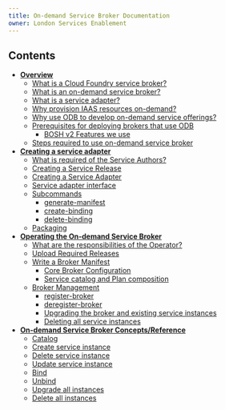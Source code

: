 ```yaml
---
title: On-demand Service Broker Documentation
owner: London Services Enablement
---
```


## Contents
- **[Overview](overview.html)**
  - [What is a Cloud Foundry service broker?](/on-demand-service-broker/overview.html#what-is-a-cloud-foundry-service-broker)
  - [What is an on-demand service broker?](/on-demand-service-broker/overview.html#what-is-an-on-demand-service-broker)
  - [What is a service adapter?](/on-demand-service-broker/overview.html#what-is-a-service-adapter)
  - [Why provision IAAS resources on-demand?](/on-demand-service-broker/overview.html#why-provision-iaas-resources-on-demand)
  - [Why use ODB to develop on-demand service offerings?](/on-demand-service-broker/overview.html#why-use-odb-to-develop-on-demand-service-offerings)
  - [Prerequisites for deploying brokers that use ODB](/on-demand-service-broker/overview.html#prerequisites-for-deploying-brokers-that-use-odb)
     - [BOSH v2 Features we use](/on-demand-service-broker/overview.html#bosh-v2-features-we-use)
  - [Steps required to use on-demand service broker](/on-demand-service-broker/overview.html#steps-required-to-use-on-demand-service-broker)
- **[Creating a service adapter](creating.html)**
  - [What is required of the Service Authors?](/on-demand-service-broker/creating.html#what-is-required-of-the-service-authors)
  - [Creating a Service Release](/on-demand-service-broker/creating.html#creating-a-service-release)
  - [Creating a Service Adapter](/on-demand-service-broker/creating.html#creating-a-service-adapter)
  - [Service adapter interface](/on-demand-service-broker/creating.html#service-adapter-interface)
  - [Subcommands](/on-demand-service-broker/creating.html#sub-commands)
     - [generate-manifest](/on-demand-service-broker/creating.html#generate-manifest)
     - [create-binding](/on-demand-service-broker/creating.html#create-binding)
     - [delete-binding](/on-demand-service-broker/creating.html#delete-binding)
  - [Packaging](/on-demand-service-broker/creating.html#packaging)
- **[Operating the On-demand Service Broker](operating.html)**
  - [What are the responsibilities of the Operator?](/on-demand-service-broker/operating.html#what-are-the-responsibilities-of-the-operator)
  - [Upload Required Releases](/on-demand-service-broker/operating.html#upload-required-releases)
  - [Write a Broker Manifest](/on-demand-service-broker/operating.html#write-a-broker-manifest)
     - [Core Broker Configuration](/on-demand-service-broker/operating.html#core-broker-configuration)
     - [Service catalog and Plan composition](/on-demand-service-broker/operating.html#service-catalog-and-plan-composition)
  - [Broker Management](/on-demand-service-broker/operating.html#broker-management)
     - [register-broker](/on-demand-service-broker/operating.html#register-broker)
     - [deregister-broker](/on-demand-service-broker/operating.html#deregister-broker)
     - [Upgrading the broker and existing service instances](/on-demand-service-broker/operating.html#upgrading-the-broker-and-existing-service-instances)
    - [Deleting all service instances](/on-demand-service-broker/operating.html#deleting-all-service-instances)
- **[On-demand Service Broker Concepts/Reference](concepts.html)**
  - [Catalog](/on-demand-service-broker/concepts.html#catalog)
  - [Create service instance](/on-demand-service-broker/concepts.html#create-service-instance)
  - [Delete service instance](/on-demand-service-broker/concepts.html#delete-service-instance)
  - [Update service instance](/on-demand-service-broker/concepts.html#update-service-instance)
  - [Bind](/on-demand-service-broker/concepts.html#bind)
  - [Unbind](/on-demand-service-broker/concepts.html#unbind)
  - [Upgrade all instances](/on-demand-service-broker/concepts.html#upgrade-all-instances)
  - [Delete all instances](/on-demand-service-broker/concepts.html#delete-all-instances)
